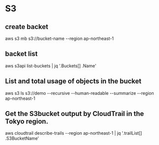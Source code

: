 # S3
## create backet
aws s3 mb s3://bucket-name --region ap-northeast-1

## backet list
aws s3api list-buckets | jq '.Buckets[] .Name'

## List and total usage of objects in the bucket
aws s3 ls s3://demo --recursive --human-readable --summarize --region ap-northeast-1

## Get the S3bucket output by CloudTrail in the Tokyo region.
aws cloudtrail describe-trails --region ap-northeast-1 | jq '.trailList[] .S3BucketName'